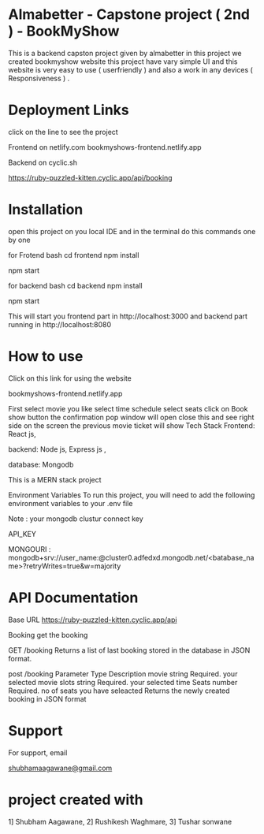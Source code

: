 # Almabetter - Capstone project ( 2nd ) - BookMyShow

This is a backend capston project given by almabetter in this project we created bookmyshow website this project have vary simple UI and this website is very easy to use ( userfriendly ) and also a work in any devices ( Responsiveness ) .

# Deployment Links

click on the line to see the project

Frontend on netlify.com
bookmyshows-frontend.netlify.app

Backend on cyclic.sh

https://ruby-puzzled-kitten.cyclic.app/api/booking

# Installation

open this project on you local IDE and in the terminal do this commands one by one

for Frotend bash cd frontend
npm install

npm start

for backend bash cd backend
npm install

npm start

This will start you frontend part in http://localhost:3000 and backend part running in http://localhost:8080

# How to use

Click on this link for using the website

bookmyshows-frontend.netlify.app

First select movie you like
select time schedule
select seats
click on Book show button the confirmation pop window will open close this and see right side on the screen the previous movie ticket will show
Tech Stack
Frontend: React js,

backend: Node js, Express js ,

database: Mongodb

This is a MERN stack project

Environment Variables
To run this project, you will need to add the following environment variables to your .env file

Note : your mongodb clustur connect key

API_KEY

MONGOURI : mongodb+srv://user_name:@cluster0.adfedxd.mongodb.net/<batabase_name>?retryWrites=true&w=majority

# API Documentation

Base URL
https://ruby-puzzled-kitten.cyclic.app/api

Booking
get the booking

GET /booking
Returns a list of last booking stored in the database in JSON format.

post /booking
Parameter Type Description
movie string Required. your selected movie
slots string Required. your selected time
Seats number Required. no of seats you have seleacted
Returns the newly created booking in JSON format

# Support

For support, email

shubhamaagawane@gmail.com

# project created with

1] Shubham Aagawane,
2] Rushikesh Waghmare,
3] Tushar sonwane
